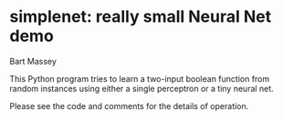 # simplenet: really small Neural Net demo
Bart Massey

This Python program tries to learn a two-input boolean
function from random instances using either a single
perceptron or a tiny neural net.

Please see the code and comments for the details of operation.
